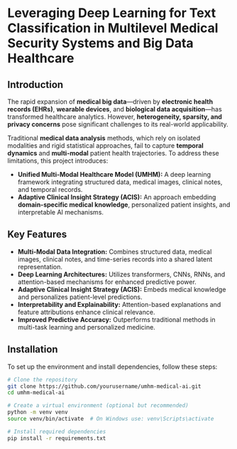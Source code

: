 # Leveraging Deep Learning for Text Classification in Multilevel Medical Security Systems and Big Data Healthcare

## Introduction

The rapid expansion of **medical big data**—driven by **electronic health records (EHRs)**, **wearable devices**, and **biological data acquisition**—has transformed healthcare analytics. However, **heterogeneity, sparsity, and privacy concerns** pose significant challenges to its real-world applicability.

Traditional **medical data analysis** methods, which rely on isolated modalities and rigid statistical approaches, fail to capture **temporal dynamics** and **multi-modal** patient health trajectories. To address these limitations, this project introduces:

- **Unified Multi-Modal Healthcare Model (UMHM):** A deep learning framework integrating structured data, medical images, clinical notes, and temporal records.
- **Adaptive Clinical Insight Strategy (ACIS):** An approach embedding **domain-specific medical knowledge**, personalized patient insights, and interpretable AI mechanisms.

## Key Features

- **Multi-Modal Data Integration:** Combines structured data, medical images, clinical notes, and time-series records into a shared latent representation.
- **Deep Learning Architectures:** Utilizes transformers, CNNs, RNNs, and attention-based mechanisms for enhanced predictive power.
- **Adaptive Clinical Insight Strategy (ACIS):** Embeds medical knowledge and personalizes patient-level predictions.
- **Interpretability and Explainability:** Attention-based explanations and feature attributions enhance clinical relevance.
- **Improved Predictive Accuracy:** Outperforms traditional methods in multi-task learning and personalized medicine.

## Installation

To set up the environment and install dependencies, follow these steps:

```bash
# Clone the repository
git clone https://github.com/yourusername/umhm-medical-ai.git
cd umhm-medical-ai

# Create a virtual environment (optional but recommended)
python -m venv venv
source venv/bin/activate  # On Windows use: venv\Scripts\activate

# Install required dependencies
pip install -r requirements.txt
